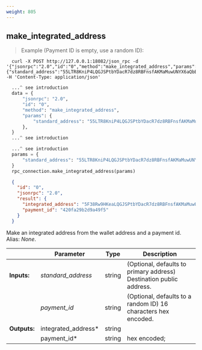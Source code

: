 ```yaml
---
weight: 805
---
```


## **make_integrated_address**

> Example (Payment ID is empty, use a random ID):

```shell
  curl -X POST http://127.0.0.1:18082/json_rpc -d '{"jsonrpc":"2.0","id":"0","method":"make_integrated_address","params":{"standard_address":"55LTR8KniP4LQGJSPtbYDacR7dz8RBFnsfAKMaMuwUNYX6aQbBcovzDPyrQF9KXF9tVU6Xk3K8no1BywnJX6GvZX8yJsXvt"}}' -H 'Content-Type: application/json'
```
```python
  ...^ see introduction
  data = {
      "jsonrpc": "2.0",
      "id": "0",
      "method": "make_integrated_address",
      "params": {
          "standard_address": "55LTR8KniP4LQGJSPtbYDacR7dz8RBFnsfAKMaMuwUNYX6aQbBcovzDPyrQF9KXF9tVU6Xk3K8no1BywnJX6GvZX8yJsXvt"
      },
  }
  ...^ see introduction
```
```py
  ...^ see introduction
  params = {
      "standard_address": "55LTR8KniP4LQGJSPtbYDacR7dz8RBFnsfAKMaMuwUNYX6aQbBcovzDPyrQF9KXF9tVU6Xk3K8no1BywnJX6GvZX8yJsXvt"
  }
  rpc_connection.make_integrated_address(params)
```
```json
  {
    "id": "0",
    "jsonrpc": "2.0",
    "result": {
      "integrated_address": "5F38Rw9HKeaLQGJSPtbYDacR7dz8RBFnsfAKMaMuwUNYX6aQbBcovzDPyrQF9KXF9tVU6Xk3K8no1BywnJX6GvZXCkbHUXdPHyiUeRyokn",
      "payment_id": "420fa29b2d9a49f5"
    }
  }
```
Make an integrated address from the wallet address and a payment id.  
Alias: *None*.  

|             | Parameter           | Type   | Description
| ---         | ---                 | ---    | ---
|**Inputs:**  | *standard_address*  | string | (Optional, defaults to primary address) Destination public address.
|             | *payment_id*        | string | (Optional, defaults to a random ID) 16 characters hex encoded.
|**Outputs:** | integrated_address* | string |
|             | payment_id*         | string | hex encoded;